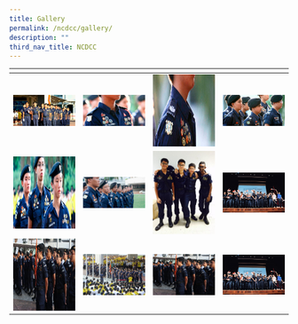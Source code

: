 ```yaml
---
title: Gallery
permalink: /ncdcc/gallery/
description: ""
third_nav_title: NCDCC
---
```


<table>
<thead>
  <tr>
    <th style="width:200px"></th>
    <th style="width:200px"></th>
    <th style="width:200px"></th>
		<th style="width:200px"></th>
  </tr>
</thead>
<tbody>
  <tr>
    <td style ="text-align:center"><a href="/images/ncdcc%201.jpeg"> <img src="/images/ncdcc%201.jpeg" style="width:200px"></a></td>
    <td style ="text-align:center"><a href="/images/ncdcc%202.jpeg"> <img src="/images/ncdcc%202.jpeg" style="width:200px"></a></td>
    <td style ="text-align:center"><a href="/images/ncdcc%203.jpeg"> <img src="/images/ncdcc%203.jpeg" style="width:200px; height: 130px"></a></td>
    <td style ="text-align:center"><a href="/images/ncdcc%204.jpeg"> <img src="/images/ncdcc%204.jpeg" style="width:200px"></a></td>
  </tr>
   <tr>
    <td style ="text-align:center"><a href="/images/ncdcc%205.jpeg"> <img src="/images/ncdcc%205.jpeg" style="width:200px; height: 130px"></a></td>
    <td style ="text-align:center"><a href="/images/ncdcc%206.jpeg"> <img src="/images/ncdcc%206.jpeg" style="width:200px"></a></td>
    <td style ="text-align:center"><a href="/images/ncdcc%207.jpeg"> <img src="/images/ncdcc%207.jpeg" style="width:200px"></a></td>
		 <td style ="text-align:center"><a href="/images/ncdcc%208.jpeg"> <img src="/images/ncdcc%208.jpeg" style="width:200px"></a>
  </tr>
	<tr>
    <td style ="text-align:center"><a href="/images/ncdcc%209.jpeg"> <img src="/images/ncdcc%209.jpeg" style="width:200px; height: 130px"></a></td>
    <td style ="text-align:center"><a href="/images/ncdcc%2010.jpeg"> <img src="/images/ncdcc%2010.jpeg" style="width:200px"></a></td>
		<td style ="text-align:center"><a href="/images/ncdcc%2013.jpeg"> <img src="/images/ncdcc%2013.jpeg" style="width:200px"></a></td>
		<td style ="text-align:center"><a href="/images/ncdcc%2012.jpeg"> <img src="/images/ncdcc%2012.jpeg" style="width:200px"></a></td>
  </tr>
</tbody>
</table>
